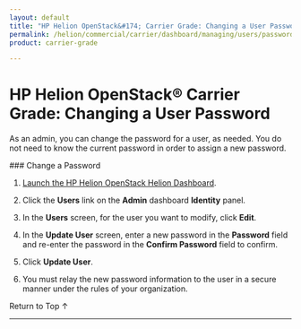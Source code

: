 ```yaml
---
layout: default
title: "HP Helion OpenStack&#174; Carrier Grade: Changing a User Password"
permalink: /helion/commercial/carrier/dashboard/managing/users/password/change/
product: carrier-grade

---
```

<!--PUBLISHED-->

<script>

function PageRefresh {
onLoad="window.refresh"
}

PageRefresh();

</script>

<!--
<p style="font-size: small;"> <a href="/helion/commercial/carrier/ga1/install/">&#9664; PREV</a> | <a href="/helion/commercial/carrier/ga1/install-overview/">&#9650; UP</a> | <a href="/helion/commercial/carrier/ga1/">NEXT &#9654;</a></p> 
-->

# HP Helion OpenStack&#174; Carrier Grade: Changing a User Password
<p>As an admin, you can change the password for a user, as needed. You do not need to know the current password in order to assign a new password.</p>
### Change a Password

1. [Launch the HP Helion OpenStack Helion Dashboard](/helion/openstack/1.1/dashboard/login/).

2. Click the **Users** link on the **Admin** dashboard **Identity** panel.

3. In the **Users** screen, for the user you want to modify, click **Edit**.

4. In the **Update User** screen, enter a new password in the **Password** field and re-enter the password in the **Confirm Password** field to confirm.

5. Click **Update User**.

6. You must relay the new password information to the user in a secure manner under the rules of your organization.

<p><a href="#top" style="padding:14px 0px 14px 0px; text-decoration: none;"> Return to Top &#8593; </a></p>


----
